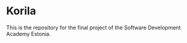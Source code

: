 # Korila

This is the repository for the final project of the Software Development Academy Estonia.
